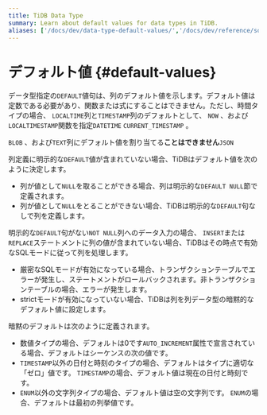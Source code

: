 ```yaml
---
title: TiDB Data Type
summary: Learn about default values for data types in TiDB.
aliases: ['/docs/dev/data-type-default-values/','/docs/dev/reference/sql/data-types/default-values/']
---
```


# デフォルト値 {#default-values}

データ型指定の`DEFAULT`値句は、列のデフォルト値を示します。デフォルト値は定数である必要があり、関数または式にすることはできません。ただし、時間タイプの場合、 `LOCALTIME`列と`TIMESTAMP`列のデフォルトとして、 `NOW` 、および`LOCALTIMESTAMP`関数を指定`DATETIME` `CURRENT_TIMESTAMP` 。

`BLOB` 、および`TEXT`列にデフォルト値を割り当てる<strong>ことはできません</strong>`JSON`

列定義に明示的な`DEFAULT`値が含まれていない場合、TiDBはデフォルト値を次のように決定します。

-   列が値として`NULL`を取ることができる場合、列は明示的な`DEFAULT NULL`節で定義されます。
-   列が値として`NULL`をとることができない場合、TiDBは明示的な`DEFAULT`句なしで列を定義します。

明示的な`DEFAULT`句がない`NOT NULL`列へのデータ入力の場合、 `INSERT`または`REPLACE`ステートメントに列の値が含まれていない場合、TiDBはその時点で有効なSQLモードに従って列を処理します。

-   厳密なSQLモードが有効になっている場合、トランザクションテーブルでエラーが発生し、ステートメントがロールバックされます。非トランザクションテーブルの場合、エラーが発生します。
-   strictモードが有効になっていない場合、TiDBは列を列データ型の暗黙的なデフォルト値に設定します。

暗黙のデフォルトは次のように定義されます。

-   数値タイプの場合、デフォルトは0です`AUTO_INCREMENT`属性で宣言されている場合、デフォルトはシーケンスの次の値です。
-   `TIMESTAMP`以外の日付と時刻のタイプの場合、デフォルトはタイプに適切な「ゼロ」値です。 `TIMESTAMP`の場合、デフォルト値は現在の日付と時刻です。
-   `ENUM`以外の文字列タイプの場合、デフォルト値は空の文字列です。 `ENUM`の場合、デフォルトは最初の列挙値です。
